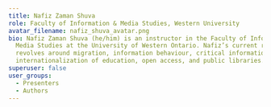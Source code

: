 ```yaml
---
title: Nafiz Zaman Shuva
role: Faculty of Information & Media Studies, Western University
avatar_filename: nafiz_shuva_avatar.png
bio: Nafiz Zaman Shuva (he/him) is an instructor in the Faculty of Information &
  Media Studies at the University of Western Ontario. Nafiz’s current research
  revolves around migration, information behaviour, critical information needs,
  internationalization of education, open access, and public libraries.
superuser: false
user_groups:
  - Presenters
  - Authors
---
```

